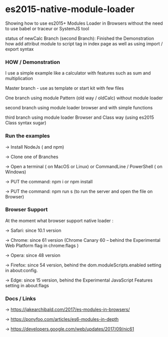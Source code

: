 # es2015-native-module-loader

Showing how to use es2015+ Modules Loader in Browsers without the need to use babel or traceur or SystemJS tool

status of newCalc Branch (second Branch): Finished the Demonstration how add attribut module to script tag in index page as well as using import / export syntax

### HOW /  Demonstration


I use a simple example like a calculator with features such as sum and multiplication

Master branch - use as template or start kit with few files

One branch using module Pattern (old way / oldCalc) without module loader

second branch using module loader browser and with simple functions

third branch using module loader Browser and Class way (using es2015 Class syntax sugar)


### Run the examples


-> Install NodeJs ( and npm)

-> Clone one of Branches

-> Open a terminal ( on MacOS or Linux) or CommandLine / PowerShell ( on Windows)

-> PUT the command: npm i or npm install

-> PUT the command: npm run s (to run the server and open the file on Browser)


### Browser Support

At the moment what browser support native loader :

-> Safari: since 10.1 version

-> Chrome: since 61 version (Chrome Canary 60 – behind the Experimental Web Platform flag in chrome:flags )

-> Opera: since 48  version

-> Firefox: since 54 version, behind the dom.moduleScripts.enabled setting in about:config.

-> Edge: since 15 version, behind the Experimental JavaScript Features setting in about:flags


### Docs / Links

-> https://jakearchibald.com/2017/es-modules-in-browsers/

-> https://ponyfoo.com/articles/es6-modules-in-depth

-> https://developers.google.com/web/updates/2017/09/nic61
